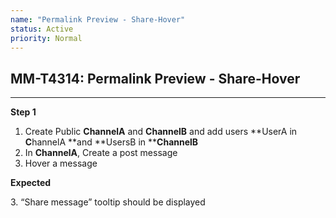 ```yaml
---
name: "Permalink Preview - Share-Hover"
status: Active
priority: Normal
---
```


## MM-T4314: Permalink Preview - Share-Hover

---

**Step 1**

1. Create Public **ChannelA** and **ChannelB** and add users **UserA in **C**hannelA **and **UsersB in ******C**hannelB**
2. In **ChannelA**, Create a post message
3. Hover a message

**Expected**

3\. “Share message” tooltip should be displayed
